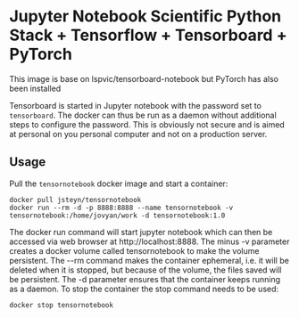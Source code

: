 # Jupyter Notebook Scientific Python Stack + Tensorflow + Tensorboard + PyTorch

This image is base on lspvic/tensorboard-notebook but PyTorch has also been installed

Tensorboard is started in Jupyter notebook with the password set to `tensorboard`. The docker can thus be run as a daemon without additional steps to configure the password. This is obviously not secure and is aimed at personal on you personal computer and not on a production server.

Usage
---
Pull the `tensornotebook` docker image and start a container:

```
docker pull jsteyn/tensornotebook
docker run --rm -d -p 8888:8888 --name tensornotebook -v tensornotebook:/home/jovyan/work -d tensornotebook:1.0
```

The docker run command will start jupyter notebook which can then be accessed via web browser at http://localhost:8888. The minus -v parameter creates a docker volume called tensornotebook to make the volume persistent. The --rm command makes the container ephemeral, i.e. it will be deleted when it is stopped, but because of the volume, the files saved will be persistent. The -d parameter ensures that the container keeps running as a daemon. To stop the container the stop command needs to be used:

```
docker stop tensornotebook
```
